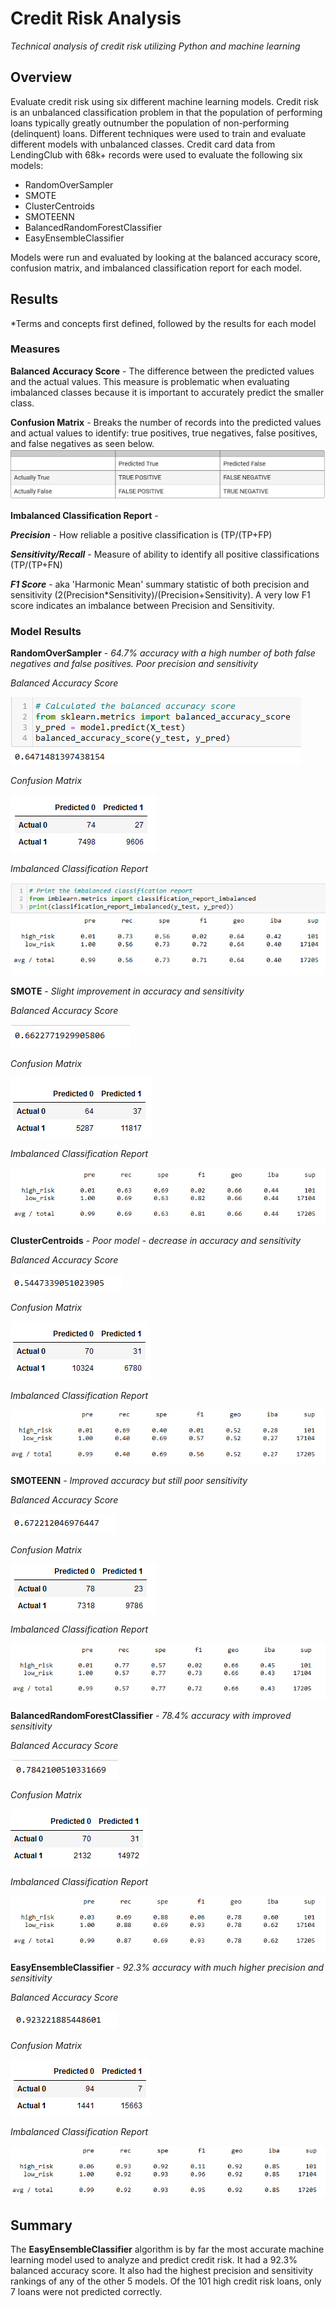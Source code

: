 # Credit Risk Analysis
 *Technical analysis of credit risk utilizing Python and machine learning*
 
## Overview
Evaluate credit risk using six different machine learning models.  Credit risk is an unbalanced classification problem in that the population of performing loans typically greatly outnumber the population of non-performing (delinquent) loans.  Different techniques were used to train and evaluate different models with unbalanced classes. Credit card data from LendingClub with 68k+ records were used to evaluate the following six models:
* RandomOverSampler
* SMOTE
* ClusterCentroids
* SMOTEENN
* BalancedRandomForestClassifier
* EasyEnsembleClassifier

Models were run and evaluated by looking at the balanced accuracy score, confusion matrix, and imbalanced classification report for each model.

## Results
*Terms and concepts first defined, followed by the results for each model

### Measures
**Balanced Accuracy Score** - The difference between the predicted values and the actual values. This measure is problematic when evaluating imbalanced classes because it is important to accurately predict the smaller class.

**Confusion Matrix** - Breaks the number of records into the predicted values and actual values to identify: true positives, true negatives, false positives, and false negatives as seen below.
![confusion matrix](/images/cm.png)

**Imbalanced Classification Report** - 
    
***Precision*** - How reliable a positive classification is (TP/(TP+FP)

***Sensitivity/Recall*** - Measure of ability to identify all positive classifications (TP/(TP+FN)

***F1 Score*** - aka 'Harmonic Mean' summary statistic of both precision and sensitivity (2(Precision*Sensitivity)/(Precision+Sensitivity). A very low F1 score indicates an imbalance between Precision and Sensitivity.

### Model Results
**RandomOverSampler** - *64.7% accuracy with a high number of both false negatives and false positives. Poor precision and sensitivity*

*Balanced Accuracy Score*

![ros_bac](/images/ROS_bac.png)

*Confusion Matrix*

![ros_cm](/images/ROS_cm.png)

*Imbalanced Classification Report*

![ros_icr](/images/ROS_icr.png)

**SMOTE** - *Slight improvement in accuracy and sensitivity*

*Balanced Accuracy Score*

![smote_bac](/images/SMOTE_bac.png)

*Confusion Matrix*

![smote_cm](/images/SMOTE_cm.png)

*Imbalanced Classification Report*

![smote_icr](/images/SMOTE_icr.png)

**ClusterCentroids** - *Poor model - decrease in accuracy and sensitivity*

*Balanced Accuracy Score*

![cc_bac](/images/CC_bac.png)

*Confusion Matrix*

![cc_cm](/images/CC_cm.png)

*Imbalanced Classification Report*

![cc_icr](/images/CC_icr.png)

**SMOTEENN** - *Improved accuracy but still poor sensitivity*

*Balanced Accuracy Score*

![smoteenn_bac](/images/SMOTEENN_bac.png)

*Confusion Matrix*

![smoteenn_cm](/images/SMOTEENN_cm.png)

*Imbalanced Classification Report*

![smoteenn_icr](/images/SMOTEENN_icr.png)

**BalancedRandomForestClassifier** - *78.4% accuracy with improved sensitivity*

*Balanced Accuracy Score*

![brfc_bac](/images/BRFC_bac.png)

*Confusion Matrix*

![brfc_cm](/images/BRFC_cm.png)

*Imbalanced Classification Report*

![brfc_icr](/images/BRFC_icr.png)

**EasyEnsembleClassifier** - *92.3% accuracy with much higher precision and sensitivity*

*Balanced Accuracy Score*

![eec_bac](/images/EEC_bac.png)

*Confusion Matrix*

![eec_cm](/images/EEC_cm.png)

*Imbalanced Classification Report*

![eec_icr](/images/EEC_icr.png)


## Summary
The **EasyEnsembleClassifier** algorithm is by far the most accurate machine learning model used to analyze and predict credit risk. It had a 92.3% balanced accuracy score. It also had the highest precision and sensitivity rankings of any of the other 5 models. Of the 101 high credit risk loans, only 7 loans were not predicted correctly. 


